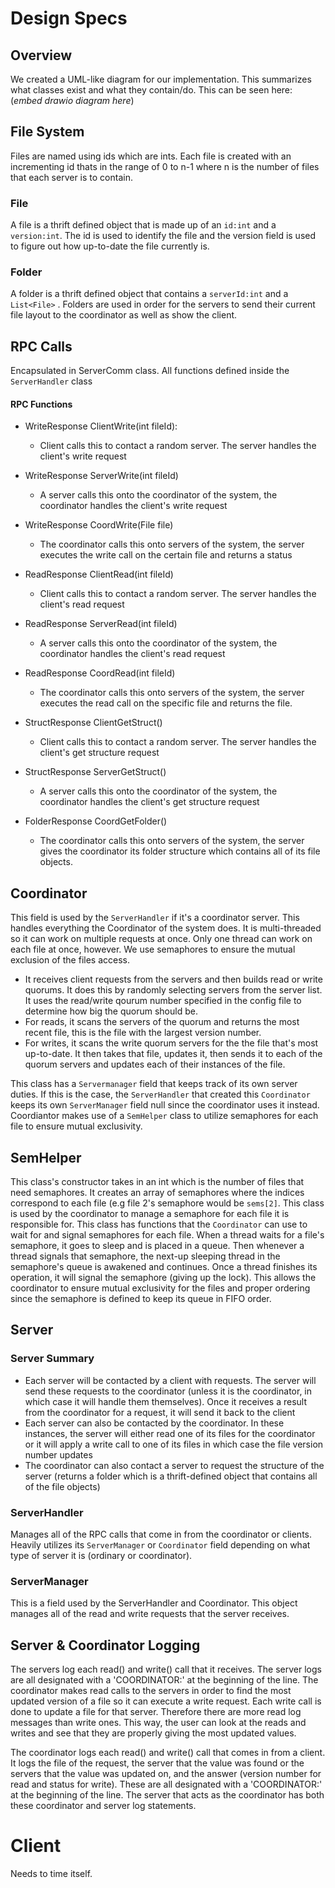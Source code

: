 # Design Specs
## Overview
We created a UML-like diagram for our implementation. This summarizes what classes exist and what they contain/do. This can be seen here: (*embed drawio diagram here*)

## File System

Files are named using ids which are ints. Each file is created with an incrementing id thats in the range of 0 to n-1 where n is the number of files that each server is to contain.

### File
A file is a thrift defined object that is made up of an `id:int` and a `version:int`. The id is used to identify the file and the version field is used to figure out how up-to-date the file currently is.
### Folder
A folder is a thrift defined object that contains a `serverId:int` and a `List<File>` . Folders are used in order for the servers to send their current file layout to the coordinator as well as show the client.

## RPC Calls
Encapsulated in ServerComm class.
All functions defined inside the `ServerHandler` class
#### RPC Functions 
* WriteResponse  ClientWrite(int  fileId): 
	* Client calls this to  contact a random server. The server handles the client's write request

* WriteResponse  ServerWrite(int  fileId)
	* A server calls this onto the coordinator of the system, the coordinator handles the client's write request

* WriteResponse  CoordWrite(File  file)
	* The coordinator calls this onto servers of the system, the server executes the write call on the certain file and returns a status

* ReadResponse  ClientRead(int  fileId)
	* Client calls this to contact a random server. The server handles the client's read request

* ReadResponse  ServerRead(int  fileId)
	* A server calls this onto the coordinator of the system, the coordinator handles the client's read request

* ReadResponse  CoordRead(int  fileId)
	* The coordinator calls this onto servers of the system, the server executes the read call on the specific file and returns the file.

* StructResponse  ClientGetStruct()
	*  Client calls this to contact a random server. The server handles the client's get structure request

* StructResponse  ServerGetStruct()
	* A server calls this onto the coordinator of the system, the coordinator handles the client's get structure request

* FolderResponse  CoordGetFolder()
	* The coordinator calls this onto servers of the system, the server gives the coordinator its folder structure which contains all of its file objects.

## Coordinator
This field is used by the `ServerHandler` if it's a coordinator server. This handles everything the Coordinator of the system does. It is multi-threaded so it can work on multiple requests at once. Only one thread can work on each file at once, however. We use semaphores to ensure the mutual exclusion of the files access.
* It receives client requests from the servers and then builds read or write quorums. It does this by randomly selecting servers from the server list. It uses the read/write qourum number specified in the config file to determine how big the quorum should be.
* For reads, it scans the servers of the quorum and returns the most recent file, this is the file with the largest version number.
* For writes, it scans the write quorum servers for the the file that's most up-to-date. It then takes that file, updates it, then sends it to each of the quorum servers and updates each of their instances of the file. 

This class has a `Servermanager` field that keeps track of its own server duties. If this is the case, the `ServerHandler` that created this `Coordinator` keeps its own `ServerManager` field null since the coordinator uses it instead. Coordiantor makes use of a `SemHelper` class to utilize semaphores for each file to ensure mutual exclusivity. 

## SemHelper
This class's constructor takes in an int which is the number of files that need semaphores. It creates an array of semaphores where the indices correspond to each file (e.g file 2's semaphore would be `sems[2]`. This class is used by the coordinator to manage a semaphore for each file it is responsible for. This class has functions that the `Coordinator` can use to wait for and signal semaphores for each file. When a thread waits for a file's semaphore, it goes to sleep and is placed in a queue. Then whenever a thread signals that semaphore, the next-up sleeping thread in the semaphore's queue is awakened and continues. Once a thread finishes its operation, it will signal the semaphore (giving up the lock). This allows the coordinator to ensure mutual exclusivity for the files and proper ordering since the semaphore is defined to keep its queue in FIFO order.

## Server
### Server Summary
* Each server will be contacted by a client with requests. The server will send these requests to the coordinator (unless it is the coordinator, in which case it will handle them themselves). Once it receives a result from the coordinator for a request, it will send it back to the client
* Each server can also be contacted by the coordinator. In these instances, the server will either read one of its files for the coordinator or it will apply a write call to one of its files in which case the file version number updates
* The coordinator can also contact a server to request the structure of the server (returns a folder which is a  thrift-defined object that contains all of the file objects)


### ServerHandler
Manages all of the RPC calls that come in from the coordinator or clients. Heavily utilizes its `ServerManager` or `Coordinator` field depending on what type of server it is (ordinary or coordinator).

### ServerManager
This is a field used by the ServerHandler and Coordinator. This object manages all of the read and write requests that the server receives. 

## Server & Coordinator Logging

The servers log each read() and write() call that it receives. The server logs are all designated with a 'COORDINATOR:' at the beginning of the line. The coordinator makes read calls to the servers in order to find the most updated version of a file so it can execute a write request. Each write call is done to update a file for that server. Therefore there are more read log messages than write ones. This way, the user can look at the reads and writes and see that they are properly giving the most updated values.

The coordinator logs each read() and write() call that comes in from a client. It logs the file of the request, the server that the value was found or the servers that the value was updated on, and the answer (version number for read and status for write). These are all designated with a 'COORDINATOR:' at the beginning of the line. The server that acts as the coordinator has both these coordinator and server log statements.

# Client
Needs to time itself.


